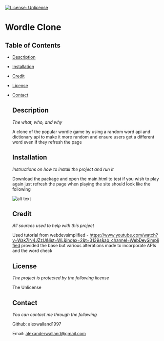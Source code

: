[![License: Unlicense](https://img.shields.io/badge/license-Unlicense-blue.svg)](http://unlicense.org/) 
# Wordle Clone 
## Table of Contents 
* [Description](#description) 
* [Installation](#installation) 
* [Credit](#credit) 
* [License](#license) 
* [Contact](#contact) 

    ## Description
  
    *The what, who, and why*
  
    A clone of the popular wordle game by using a random word api and dictionary api to make it more random and ensure users get a different word even if they refresh the page
    
    ## Installation
    *Instructions on how to install the project and run it*
  
  Download the package and open the main.html to test if you wish to play again just refresh the page when playing the site should look like the following

  ![alt text](/images/wordle.png)

     ## Credit
    *All sources used to help with this project*
  
  Used tutorial from webdevsimplified - https://www.youtube.com/watch?v=Wak7iN4JZzU&list=WL&index=2&t=3139s&ab_channel=WebDevSimplified provided the base but various alterations made to incorporate APIs and the word check
  
  ## License
    *The project is protected by the following license*
  
    The Unlicense
    ## Contact
  *You can contact me through the following*
  
    Github: alexwalland1997 

    Email: alexanderwalland@gmail.com
    
